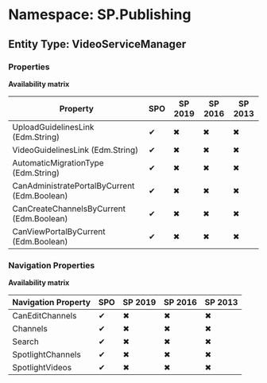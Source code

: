 # Namespace: SP.Publishing
## Entity Type: VideoServiceManager

### Properties

**Availability matrix**

Property | SPO | SP 2019 | SP 2016 | SP 2013
----------|-----|---------|---------|--------
UploadGuidelinesLink (Edm.String) | ✔ | ✖ | ✖ | ✖
VideoGuidelinesLink (Edm.String) | ✔ | ✖ | ✖ | ✖
AutomaticMigrationType (Edm.String) | ✔ | ✖ | ✖ | ✖
CanAdministratePortalByCurrent (Edm.Boolean) | ✔ | ✖ | ✖ | ✖
CanCreateChannelsByCurrent (Edm.Boolean) | ✔ | ✖ | ✖ | ✖
CanViewPortalByCurrent (Edm.Boolean) | ✔ | ✖ | ✖ | ✖

### Navigation Properties

**Availability matrix**

Navigation Property | SPO | SP 2019 | SP 2016 | SP 2013
----------|-----|---------|---------|--------
CanEditChannels | ✔ | ✖ | ✖ | ✖
Channels | ✔ | ✖ | ✖ | ✖
Search | ✔ | ✖ | ✖ | ✖
SpotlightChannels | ✔ | ✖ | ✖ | ✖
SpotlightVideos | ✔ | ✖ | ✖ | ✖
